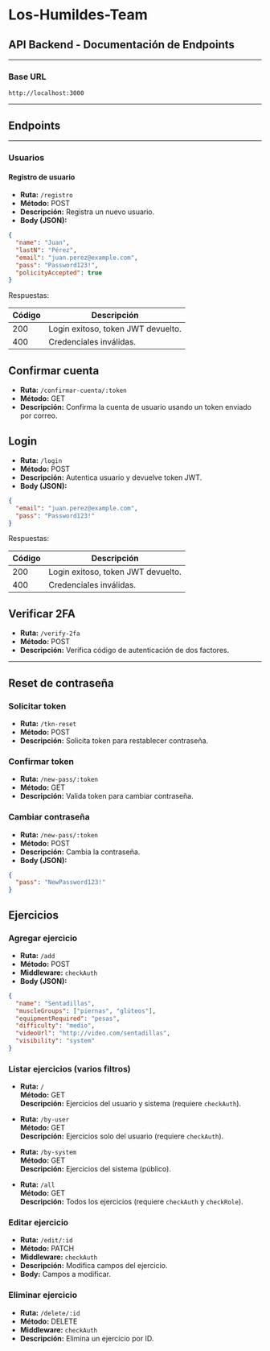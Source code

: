 # Los-Humildes-Team

## API Backend - Documentación de Endpoints

---

### Base URL
`http://localhost:3000`

---

## Endpoints

---

### Usuarios

#### Registro de usuario
- **Ruta:** `/registro`
- **Método:** POST
- **Descripción:** Registra un nuevo usuario.
- **Body (JSON):**
```json
{
  "name": "Juan",
  "lastN": "Pérez",
  "email": "juan.perez@example.com",
  "pass": "Password123!",
  "policityAccepted": true
}
```
Respuestas:

Código | Descripción
-------|------------------------------
200    | Login exitoso, token JWT devuelto.
400    | Credenciales inválidas.


## Confirmar cuenta
- **Ruta:** `/confirmar-cuenta/:token`
- **Método:** GET
- **Descripción:** Confirma la cuenta de usuario usando un token enviado por correo.

## Login
- **Ruta:** `/login`
- **Método:** POST
- **Descripción:** Autentica usuario y devuelve token JWT.
- **Body (JSON):**
```json
{
  "email": "juan.perez@example.com",
  "pass": "Password123!"
}
```

Respuestas:

Código | Descripción
-------|------------------------------
200    | Login exitoso, token JWT devuelto.
400    | Credenciales inválidas.

## Verificar 2FA
- **Ruta:** `/verify-2fa`
- **Método:** POST
- **Descripción:** Verifica código de autenticación de dos factores.

---

## Reset de contraseña

### Solicitar token
- **Ruta:** `/tkn-reset`
- **Método:** POST
- **Descripción:** Solicita token para restablecer contraseña.

### Confirmar token
- **Ruta:** `/new-pass/:token`
- **Método:** GET
- **Descripción:** Valida token para cambiar contraseña.

### Cambiar contraseña
- **Ruta:** `/new-pass/:token`
- **Método:** POST
- **Descripción:** Cambia la contraseña.
- **Body (JSON):**
```json
{
  "pass": "NewPassword123!"
}
```
## Ejercicios

### Agregar ejercicio
- **Ruta:** `/add`
- **Método:** POST
- **Middleware:** `checkAuth`
- **Body (JSON):**
```json
{
  "name": "Sentadillas",
  "muscleGroups": ["piernas", "glúteos"],
  "equipmentRequired": "pesas",
  "difficulty": "medio",
  "videoUrl": "http://video.com/sentadillas",
  "visibility": "system"
}
```
### Listar ejercicios (varios filtros)
- **Ruta:** `/`  
  **Método:** GET  
  **Descripción:** Ejercicios del usuario y sistema (requiere `checkAuth`).

- **Ruta:** `/by-user`  
  **Método:** GET  
  **Descripción:** Ejercicios solo del usuario (requiere `checkAuth`).

- **Ruta:** `/by-system`  
  **Método:** GET  
  **Descripción:** Ejercicios del sistema (público).

- **Ruta:** `/all`  
  **Método:** GET  
  **Descripción:** Todos los ejercicios (requiere `checkAuth` y `checkRole`).

### Editar ejercicio
- **Ruta:** `/edit/:id`
- **Método:** PATCH
- **Middleware:** `checkAuth`
- **Descripción:** Modifica campos del ejercicio.
- **Body:** Campos a modificar.

### Eliminar ejercicio
- **Ruta:** `/delete/:id`
- **Método:** DELETE
- **Middleware:** `checkAuth`
- **Descripción:** Elimina un ejercicio por ID.



